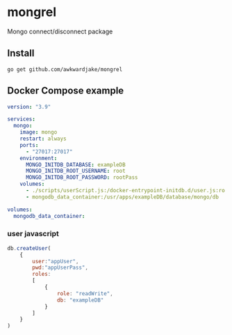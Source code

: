# mongrel

Mongo connect/disconnect package

## Install

```text
go get github.com/awkwardjake/mongrel
```

## Docker Compose example

```yaml
version: "3.9"

services:
  mongo:
    image: mongo
    restart: always
    ports:
      - "27017:27017"
    environment:
      MONGO_INITDB_DATABASE: exampleDB
      MONGO_INITDB_ROOT_USERNAME: root
      MONGO_INITDB_ROOT_PASSWORD: rootPass
    volumes:
      - ./scripts/userScript.js:/docker-entrypoint-initdb.d/user.js:ro
      - mongodb_data_container:/usr/apps/exampleDB/database/mongo/db

volumes:
  mongodb_data_container:
```

### user javascript

```javascript
db.createUser(
    {
        user:"appUser",
        pwd:"appUserPass",
        roles: 
        [
            {
                role: "readWrite", 
                db: "exampleDB"
            }
        ]
    }
)
```
